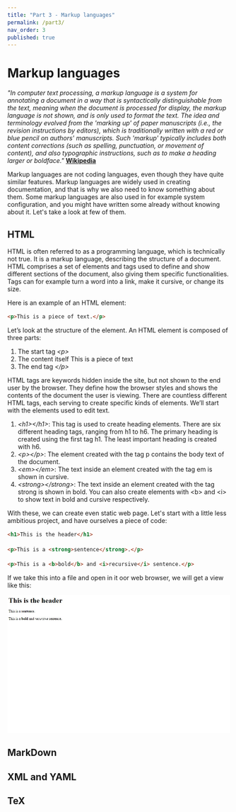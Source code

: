 ```yaml
---
title: "Part 3 - Markup languages"
permalink: /part3/
nav_order: 3
published: true
---
```


# Markup languages

*"In computer text processing, a markup language is a system for annotating a document in a way that is syntactically distinguishable from the text, meaning when the document is processed for display, the markup language is not shown, and is only used to format the text. The idea and terminology evolved from the 'marking up' of paper manuscripts (i.e., the revision instructions by editors), which is traditionally written with a red or blue pencil on authors' manuscripts. Such 'markup' typically includes both content corrections (such as spelling, punctuation, or movement of content), and also typographic instructions, such as to make a heading larger or boldface."* [**Wikipedia**](https://en.wikipedia.org/wiki/Markup_language)

Markup languages are not coding languages, even though they have quite similar features. Markup languages are widely used in creating documentation, and that is why we also need to know something about them. Some markup languages are also used in for example system configuration, and you might have written some already without knowing about it. Let's take a look at few of them.

## HTML

HTML is often referred to as a programming language, which is technically not true. It is a markup language, describing the structure of a document. HTML comprises a set of elements and tags used to define and show different sections of the document, also giving them specific functionalities. Tags can for example turn a word into a link, make it cursive, or change its size.

Here is an example of an HTML element:

```html
<p>This is a piece of text.</p>
```

Let’s look at the structure of the element. An HTML element is composed of three parts:

1. The start tag *\<p\>*
2. The content itself This is a piece of text
3. The end tag *\<\/p\>*

HTML tags are keywords hidden inside the site, but not shown to the end user by the browser. They define how the browser styles and shows the contents of the document the user is viewing. There are countless different HTML tags, each serving to create specific kinds of elements. We’ll start with the elements used to edit text.

1. *\<h1\>\<\/h1\>*: This tag is used to create heading elements. There are six different heading tags, ranging from h1 to h6. The primary heading is created using the first tag h1. The least important heading is created with h6.
2. *\<p\>\<\/p\>*: The element created with the tag p contains the body text of the document.
3. *\<em\>\<\/em\>*: The text inside an element created with the tag em is shown in cursive.
4. *\<strong\>\<\/strong\>*: The text inside an element created with the tag strong is shown in bold. You can also create elements with \<b\> and \<i\> to show text in bold and cursive respectively.


With these, we can create even static web page. Let's start with a little less ambitious project, and have ourselves a piece of code:

```html
<h1>This is the header</h1>

<p>This is a <strong>sentence</strong>.</p>

<p>This is a <b>bold</b> and <i>recursive</i> sentence.</p>
```

If we take this into a file and open in it oor web browser, we will get a view like this:

![First html](https://github.com/centria/design-and-documentation/raw/master/assets/images/part3/html.jpg)

## MarkDown

## XML and YAML

## TeX